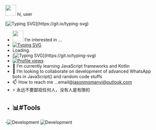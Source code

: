 <img src="https://media.giphy.com/media/hvRJCLFzcasrR4ia7z/giphy.gif" width="35"></h1> hi, user

[![Typing SVG](https://readme-typing-svg.demolab.com?lines=👋+Hi,+I'm+@JasonMomanyi;Welcome+To+My+Github+page!)](https://git.io/typing-svg)
- <img src="https://media2.giphy.com/media/v1.Y2lkPTc5MGI3NjExa3d4YXM3cGwyMjAwM2V6YjYxOGFxbGRzZG95YzVnYXlrY3dnb20wayZlcD12MV9pbnRlcm5hbF9naWZfYnlfaWQmY3Q9ZQ/VDNDX5BhKKz0YsJkl0/giphy.webp" width="35"></h1>
I’m interested in ...
- [![Typing SVG](https://readme-typing-svg.demolab.com?lines=Webapp+Development,+pentesting+offensiveSec;Hacking+AndroidApplications+Coding+Anime+Vulnerabilities)](https://git.io/typing-svg)
- Loading.
- [![Typing SVG](https://readme-typing-svg.demolab.com?lines=.+.+.)](https://git.io/typing-svg)
- [![Profile views](https://komarev.com/ghpvc/?username=JasonMomanyi&label=Profile%20views)](https://github.com/JasonMomanyi)
- 🌱 I’m currently learning JavaScript frameworks and Kotlin
- 💞️ I’m looking to collaborate on development of advanced WhatsApp bots in JavaScript() and random code stuffs
- 📫 How to reach me ...email@jasonmomanyi@outlook.com
- ⚡ 永远不要鄙视任何人，没有人是有限的
- ## 📊#Tools
-![Development](https://media1.giphy.com/media/v1.Y2lkPTc5MGI3NjExYXc0aTRhNTR3ODZhb3Z6ZTNlMW04cTR4b3drNHhsdmY4dzV3aWxycCZlcD12MV9pbnRlcm5hbF9naWZfYnlfaWQmY3Q9Zw/5UeKTU8KUM2ju/giphy.webp) ![Development](https://media3.giphy.com/media/v1.Y2lkPTc5MGI3NjExZTloYng4M2ZzaTBqeHc1MjFibTFpb2M2MTE1NzduMXp2bTIyZ2h2eCZlcD12MV9pbnRlcm5hbF9naWZfYnlfaWQmY3Q9Zw/11NWkdLdD1MAkE/giphy.webp)



<!---
JasonMomanyi/JasonMomanyi is a ✨ special ✨ repository because its `README.md` (this file) appears on your GitHub profile.
You can click the Preview link to take a look at your changes.
--->
